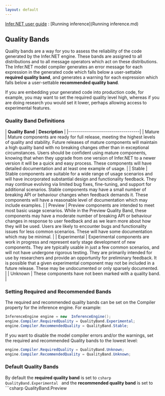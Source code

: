 ```yaml
---
layout: default 
--- 
```

[Infer.NET user guide](index.md) : [Running inference](Running inference.md)

## Quality Bands

Quality bands are a way for you to assess the reliability of the code generated by the Infer.NET engine. These bands are assigned to all distributions and to all message operators which act on these distributions. The Infer.NET model compiler generates an error message for each expression in the generated code which falls below a user-settable **required quality band**, and generates a warning for each expression which falls below a user-settable **recommended quality band**.

If you are embedding your generated code into production code, for example, you may want to set the required quality level high, whereas if you are doing research you would set it lower, perhaps allowing access to experimental features.

### Quality Band Definitions

| **Quality Band** | **Description** |
|------------------------------------|
| Mature | Mature components are ready for full release, meeting the highest levels of quality and stability. Future releases of mature components will maintain a high quality band with no breaking changes other than in exceptional circumstances. Users should be confident using mature components, knowing that when they upgrade from one version of Infer.NET to a newer version it will be a quick and easy process. These components will have detailed documentation and at least one example of usage. |
| Stable | Stable components are suitable for a wide range of usage scenarios and will have incorporated substantial design and functionality feedback. They may continue evolving via limited bug fixes, fine-tuning, and support for additional scenarios. Stable components may have a small number of breaking API or behaviour changes when feedback demands it. These components will have a reasonable level of documentation which may include examples. |
| Preview | Preview components are intended to meet most basic usage scenarios. While in the Preview Quality Band, these components may have a moderate number of breaking API or behaviour changes in response to user feedback and as we learn more about how they will be used. Users are likely to encounter bugs and functionality issues for less common scenarios. These will have some documentation which may be minimal. |
| Experimental | Experimental components are work in progress and represent early stage development of new components. They are typically usable in just a few common scenarios, and will not have undergone rigorous testing. They are primarily intended for use by researchers and provide an opportunity for preliminary feedback. It is possible that a given experimental component may not be included in a future release. These may be undocumented or only sparsely documented. |
| Unknown | These components have not been marked with a quality band. |

### Setting Required and Recommended Bands

The required and recommended quality bands can be set on the Compiler property for the inference engine. For example:

```csharp
InferenceEngine engine = new  InferenceEngine();  
engine.Compiler.RequiredQuality = QualityBand.Experimental;  
engine.Compiler.RecommendedQuality = QualityBand.Stable;
```

If you want to disable the model compiler errors and/or the warnings, set the required and recommended Quality bands to the lowest level:

```csharp
engine.Compiler.RequiredQuality = QualityBand.Unknown;  
engine.Compiler.RecommendedQuality = QualityBand.Unknown;
```

### Default Quality Bands

By default the **required quality band** is set to ```csharp
QualityBand.Experimental
``` and the **recommended quality band** is set to ```csharp
QualityBand.Preview
```.
